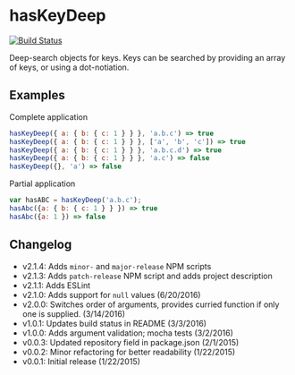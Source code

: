 hasKeyDeep
==========

[![Build Status](https://travis-ci.org/ryanaghdam/has-key-deep.svg?branch=master)](https://travis-ci.org/ryanaghdam/has-key-deep)

Deep-search objects for keys.  Keys can be searched by providing an array of
keys, or using a dot-notiation.

Examples
--------

Complete application

```javascript
hasKeyDeep({ a: { b: { c: 1 } } }, 'a.b.c') => true
hasKeyDeep({ a: { b: { c: 1 } } }, ['a', 'b', 'c']) => true
hasKeyDeep({ a: { b: { c: 1 } } }, 'a.b.c.d') => true
hasKeyDeep({ a: { b: { c: 1 } } }, 'a.c') => false
hasKeyDeep({}, 'a') => false
```


Partial application


```javascript
var hasABC = hasKeyDeep('a.b.c');
hasAbc({a: { b: { c: 1 } } }) => true
hasAbc({a: 1 }) => false
```

Changelog
---------

- v2.1.4: Adds `minor-` and `major-release` NPM scripts
- v2.1.3: Adds `patch-release` NPM script and adds project description
- v2.1.1: Adds ESLint
- v2.1.0: Adds support for `null` values (6/20/2016)
- v2.0.0: Switches order of arguments, provides curried function if only one is
supplied. (3/14/2016)
- v1.0.1: Updates build status in README (3/3/2016)
- v1.0.0: Adds argument validation; mocha tests (3/2/2016)
- v0.0.3: Updated repository field in package.json (2/1/2015)
- v0.0.2: Minor refactoring for better readability (1/22/2015)
- v0.0.1: Initial release (1/22/2015)

